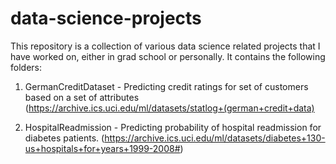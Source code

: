 # data-science-projects

This repository is a collection of various data science related projects that I have worked on, either in grad school or personally. It contains the following folders:

1. GermanCreditDataset - Predicting credit ratings for set of customers based on a set of attributes (https://archive.ics.uci.edu/ml/datasets/statlog+(german+credit+data)

2. HospitalReadmission - Predicting probability of hospital readmission for diabetes patients.
(https://archive.ics.uci.edu/ml/datasets/diabetes+130-us+hospitals+for+years+1999-2008#)
